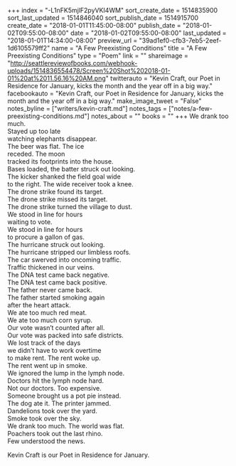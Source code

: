 +++
index = "-L1nFK5mjlF2pyVKI4WM"
sort_create_date = 1514835900
sort_last_updated = 1514846040
sort_publish_date = 1514915700
create_date = "2018-01-01T11:45:00-08:00"
publish_date = "2018-01-02T09:55:00-08:00"
date = "2018-01-02T09:55:00-08:00"
last_updated = "2018-01-01T14:34:00-08:00"
preview_url = "39ad1ef0-cfb3-7eb5-2eef-1d6105579ff2"
name = "A Few Preexisting Conditions"
title = "A Few Preexisting Conditions"
type = "Poem"
link = ""
shareimage = "http://seattlereviewofbooks.com/webhook-uploads/1514836554478/Screen%20Shot%202018-01-01%20at%2011.56.16%20AM.png"
twitterauto = "Kevin Craft, our Poet in Residence for January, kicks the month and the year off in a big way."
facebookauto = "Kevin Craft, our Poet in Residence for January, kicks the month and the year off in a big way."
make_image_tweet = "False"
notes_byline = ["writers/kevin-craft.md"]
notes_tags = ["notes/a-few-preexisting-conditions.md"]
notes_about = ""
books = ""
+++
We drank too much.<br>
Stayed up too late<br>
watching elephants disappear.<br>
The beer was flat. The ice<br>
receded. The moon<br>
tracked its footprints into the house.<br>
Bases loaded, the batter struck out looking.<br>
The kicker shanked the field goal wide<br>
to the right. The wide receiver took a knee.<br>
The drone strike found its target.<br>
The drone strike missed its target.<br>
The drone strike turned the village to dust.<br>
We stood in line for hours<br>
waiting to vote.<br>
We stood in line for hours<br>
to procure a gallon of gas.<br>
The hurricane struck out looking.<br>
The hurricane stripped our limbless roofs.<br>
The car swerved into oncoming traffic.<br>
Traffic thickened in our veins.<br>
The DNA test came back negative.<br>
The DNA test came back positive.<br>
The father never came back.<br>
The father started smoking again<br>
after the heart attack.<br>
We ate too much red meat.<br>
We ate too much corn syrup.<br>
Our vote wasn’t counted after all.<br>
Our vote was packed into safe districts.<br>
We lost track of the days<br>
we didn’t have to work overtime<br>
to make rent. The rent woke up.<br> 
The rent went up in smoke.<br>
We ignored the lump in the lymph node.<br>
Doctors hit the lymph node hard.<br>
Not our doctors. Too expensive.<br>
Someone brought us a pot pie instead.<br>
The dog ate it. The printer jammed.<br>
Dandelions took over the yard.<br> 
Smoke took over the sky.<br>
We drank too much. The world was flat.<br>
Poachers took out the last rhino.<br> 
Few understood the news.

<p class="poem-footer">Kevin Craft is our Poet in Residence for January.</p>